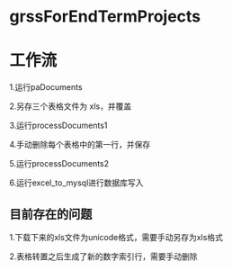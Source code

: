 # grssForEndTermProjects

# 工作流
1.运行paDocuments

2.另存三个表格文件为 xls，并覆盖

3.运行processDocuments1

4.手动删除每个表格中的第一行，并保存

5.运行processDocuments2

6.运行excel_to_mysql进行数据库写入

## 目前存在的问题

1.下载下来的xls文件为unicode格式，需要手动另存为xls格式

2.表格转置之后生成了新的数字索引行，需要手动删除

